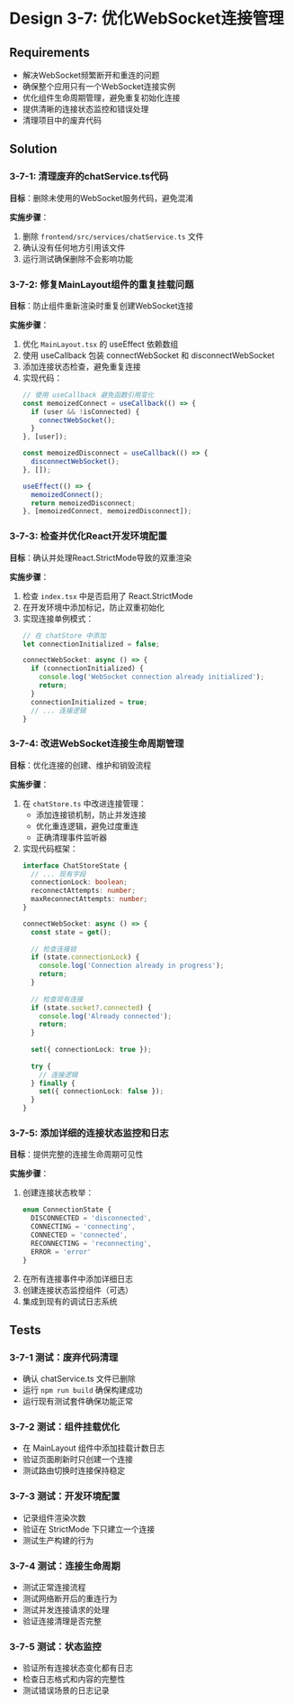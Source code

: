 # Design 3-7: 优化WebSocket连接管理

## Requirements
- 解决WebSocket频繁断开和重连的问题
- 确保整个应用只有一个WebSocket连接实例
- 优化组件生命周期管理，避免重复初始化连接
- 提供清晰的连接状态监控和错误处理
- 清理项目中的废弃代码

## Solution

### 3-7-1: 清理废弃的chatService.ts代码
**目标**：删除未使用的WebSocket服务代码，避免混淆

**实施步骤**：
1. 删除 `frontend/src/services/chatService.ts` 文件
2. 确认没有任何地方引用该文件
3. 运行测试确保删除不会影响功能

### 3-7-2: 修复MainLayout组件的重复挂载问题
**目标**：防止组件重新渲染时重复创建WebSocket连接

**实施步骤**：
1. 优化 `MainLayout.tsx` 的 useEffect 依赖数组
2. 使用 useCallback 包装 connectWebSocket 和 disconnectWebSocket
3. 添加连接状态检查，避免重复连接
4. 实现代码：
   ```typescript
   // 使用 useCallback 避免函数引用变化
   const memoizedConnect = useCallback(() => {
     if (user && !isConnected) {
       connectWebSocket();
     }
   }, [user]);
   
   const memoizedDisconnect = useCallback(() => {
     disconnectWebSocket();
   }, []);
   
   useEffect(() => {
     memoizedConnect();
     return memoizedDisconnect;
   }, [memoizedConnect, memoizedDisconnect]);
   ```

### 3-7-3: 检查并优化React开发环境配置
**目标**：确认并处理React.StrictMode导致的双重渲染

**实施步骤**：
1. 检查 `index.tsx` 中是否启用了 React.StrictMode
2. 在开发环境中添加标记，防止双重初始化
3. 实现连接单例模式：
   ```typescript
   // 在 chatStore 中添加
   let connectionInitialized = false;
   
   connectWebSocket: async () => {
     if (connectionInitialized) {
       console.log('WebSocket connection already initialized');
       return;
     }
     connectionInitialized = true;
     // ... 连接逻辑
   }
   ```

### 3-7-4: 改进WebSocket连接生命周期管理
**目标**：优化连接的创建、维护和销毁流程

**实施步骤**：
1. 在 `chatStore.ts` 中改进连接管理：
   - 添加连接锁机制，防止并发连接
   - 优化重连逻辑，避免过度重连
   - 正确清理事件监听器
2. 实现代码框架：
   ```typescript
   interface ChatStoreState {
     // ... 现有字段
     connectionLock: boolean;
     reconnectAttempts: number;
     maxReconnectAttempts: number;
   }
   
   connectWebSocket: async () => {
     const state = get();
     
     // 检查连接锁
     if (state.connectionLock) {
       console.log('Connection already in progress');
       return;
     }
     
     // 检查现有连接
     if (state.socket?.connected) {
       console.log('Already connected');
       return;
     }
     
     set({ connectionLock: true });
     
     try {
       // 连接逻辑
     } finally {
       set({ connectionLock: false });
     }
   }
   ```

### 3-7-5: 添加详细的连接状态监控和日志
**目标**：提供完整的连接生命周期可见性

**实施步骤**：
1. 创建连接状态枚举：
   ```typescript
   enum ConnectionState {
     DISCONNECTED = 'disconnected',
     CONNECTING = 'connecting',
     CONNECTED = 'connected',
     RECONNECTING = 'reconnecting',
     ERROR = 'error'
   }
   ```
2. 在所有连接事件中添加详细日志
3. 创建连接状态监控组件（可选）
4. 集成到现有的调试日志系统

## Tests

### 3-7-1 测试：废弃代码清理
- 确认 chatService.ts 文件已删除
- 运行 `npm run build` 确保构建成功
- 运行现有测试套件确保功能正常

### 3-7-2 测试：组件挂载优化
- 在 MainLayout 组件中添加挂载计数日志
- 验证页面刷新时只创建一个连接
- 测试路由切换时连接保持稳定

### 3-7-3 测试：开发环境配置
- 记录组件渲染次数
- 验证在 StrictMode 下只建立一个连接
- 测试生产构建的行为

### 3-7-4 测试：连接生命周期
- 测试正常连接流程
- 测试网络断开后的重连行为
- 测试并发连接请求的处理
- 验证连接清理是否完整

### 3-7-5 测试：状态监控
- 验证所有连接状态变化都有日志
- 检查日志格式和内容的完整性
- 测试错误场景的日志记录